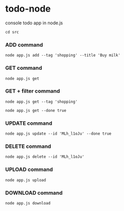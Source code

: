 # todo-node

console todo app in node.js

```
cd src
```

### ADD command

```node
node app.js add --tag 'shopping' --title 'Buy milk'
```

### GET command

```node
node app.js get
```

### GET + filter command

```node
node app.js get --tag 'shopping'
```

```node
node app.js get --done true
```

### UPDATE command

```node
node app.js update --id 'MLh_l1oJu' --done true
```

### DELETE command

```node
node app.js delete --id 'MLh_l1oJu'
```

### UPLOAD command

```node
node app.js upload
```

### DOWNLOAD command

```node
node app.js download
```
